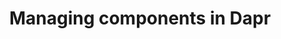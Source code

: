 ---
title: "Managing components in Dapr"
linkTitle: "Components"
weight: 300
description: "How to manage your Dapr components in your application"
---